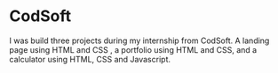 # CodSoft
I was build three projects during my internship from CodSoft. A landing page using HTML and CSS , a portfolio using HTML and CSS, and a calculator using HTML, CSS and Javascript.
